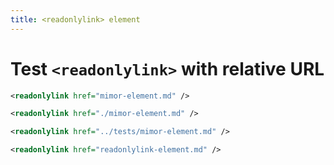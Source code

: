 ```yaml
---
title: <readonlylink> element
---
```


# Test `<readonlylink>` with relative URL

```xml
<readonlylink href="mimor-element.md" />
```

<readonlylink href="mimor-element.md" />

```xml
<readonlylink href="./mimor-element.md" />
```

<readonlylink href="./mimor-element.md" />

```xml
<readonlylink href="../tests/mimor-element.md" />
```

<readonlylink href="../tests/mimor-element.md" />

```xml
<readonlylink href="readonlylink-element.md" />
```

<readonlylink href="readonlylink-element.md" />
